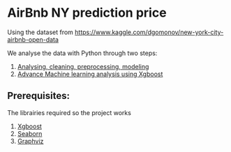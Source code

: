 # AirBnb NY prediction price

Using the dataset from https://www.kaggle.com/dgomonov/new-york-city-airbnb-open-data

We analyse the data with Python through two steps:
1. [Analysing, cleaning, preprocessing, modeling](https://github.com/anass236/ds-project/blob/master/Airbnb-NY-price-prediction.ipynb)
2. [Advance Machine learning analysis using Xgboost](https://github.com/anass236/ds-project/blob/master/XGBoosting_processed_data.ipynb)


## Prerequisites:
The librairies required so the project works
  1. [Xgboost](https://xgboost.readthedocs.io/en/latest/python/python_intro.html#install-xgboost)
  2. [Seaborn](https://seaborn.pydata.org/installing.html)
  3. [Graphviz](https://graphviz.gitlab.io/download/)
